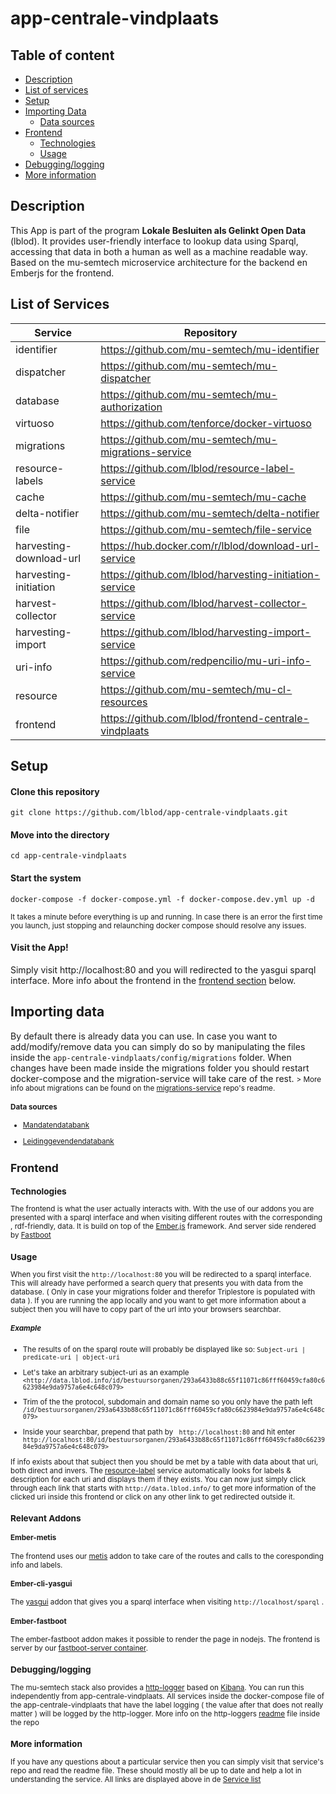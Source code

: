 
# app-centrale-vindplaats

  

## Table of content

	
* [Description](#description)
* [List of services](#list-of-services)
* [Setup](#setup)
* [Importing Data](#importing-data)
   *  [Data sources](#data-sources) 
 * [Frontend](#frontend)
   * [Technologies](#technologies) 
   *  [Usage](#usage)
* [Debugging/logging](#debugginglogging)
* [More information](#more-information)

## Description

This App is part of the program  <b> Lokale Besluiten als Gelinkt Open Data </b> (lblod). It provides user-friendly interface to lookup data using Sparql, accessing that data in both a human as well as a machine readable way.  Based on the mu-semtech microservice architecture for the backend en Emberjs for the frontend. 

## List of Services
	

| Service  | Repository  | 
|---|---|
| identifier  | https://github.com/mu-semtech/mu-identifier  |   
| dispatcher  | https://github.com/mu-semtech/mu-dispatcher  |  
| database  | https://github.com/mu-semtech/mu-authorization  | 
| virtuoso  | https://github.com/tenforce/docker-virtuoso  | 
| migrations | https://github.com/mu-semtech/mu-migrations-service |
| resource-labels  | https://github.com/lblod/resource-label-service  | 
| cache | https://github.com/mu-semtech/mu-cache |
| delta-notifier | https://github.com/mu-semtech/delta-notifier |
| file | https://github.com/mu-semtech/file-service |
| harvesting-download-url | https://hub.docker.com/r/lblod/download-url-service  |
| harvesting-initiation  | https://github.com/lblod/harvesting-initiation-service |
| harvest-collector | https://github.com/lblod/harvest-collector-service |
| harvesting-import | https://github.com/lblod/harvesting-import-service |
| uri-info | https://github.com/redpencilio/mu-uri-info-service |
| resource | https://github.com/mu-semtech/mu-cl-resources |
| frontend | https://github.com/lblod/frontend-centrale-vindplaats |





## Setup


#### Clone this repository
``` 
git clone https://github.com/lblod/app-centrale-vindplaats.git
```
  

#### Move into the directory
```
cd app-centrale-vindplaats
```
  

#### Start the system
```
docker-compose -f docker-compose.yml -f docker-compose.dev.yml up -d
```

<small>It takes a minute before everything is up and running. In case there is an error the first time you launch, just stopping and relaunching docker compose should resolve any issues. </small>

#### Visit the App!

Simply visit http://localhost:80 and you will redirected to the yasgui sparql interface. More info about the frontend in the [frontend section](#frontend) below.
  

## Importing data

By default there is already data you can use. In case you want to add/modify/remove data you can simply do so by manipulating the files inside the ```app-centrale-vindplaats/config/migrations``` folder. When changes have been made inside the migrations folder you should restart docker-compose and the migration-service will take care of the rest. 
<small> > More info about migrations can be found on the [migrations-service](https://github.com/mu-semtech/mu-migrations-service) repo's readme.

#### Data sources

  *  [Mandatendatabank](https://mandaten.lokaalbestuur.vlaanderen.be/)

   *  [Leidinggevendendatabank](https://leidinggevenden.lokaalbestuur.vlaanderen.be/)

## Frontend

### Technologies

The frontend is what the user actually interacts with. With the use of our addons you are presented with a sparql interface and when visiting different routes with the corresponding , rdf-friendly, data. 
It is build on top of the [Ember.js](https://emberjs.com/) framework. And server side rendered by [Fastboot](#https://ember-fastboot.com/)

### Usage
When you first visit the ```http://localhost:80``` you will be redirected to a sparql interface. This will already have performed a search query that presents you with data from the database. ( Only in case your migrations folder and therefor Triplestore is populated with data ). If you are running the app locally and you want to get more information about a subject then you will have to copy part of the url into your browsers searchbar. 

##### Example
 * The results of on the sparql route will probably be displayed like so:
   ```Subject-uri | predicate-uri | object-uri```

 * Let's take an arbitrary subject-uri as an example 
```<http://data.lblod.info/id/bestuursorganen/293a6433b88c65f11071c86fff60459cfa80c6623984e9da9757a6e4c648c079>```

 * Trim of the the protocol, subdomain and domain name so you only have the path left
    ```/id/bestuursorganen/293a6433b88c65f11071c86fff60459cfa80c6623984e9da9757a6e4c648c079>```
    
 *  Inside your searchbar, prepend that path by ``` http://localhost:80``` and hit enter
     ```http://localhost:80/id/bestuursorganen/293a6433b88c65f11071c86fff60459cfa80c6623984e9da9757a6e4c648c079>```


 If info exists about that subject then you should be met by a table with data about that uri, both direct and invers. The [resource-label](https://github.com/lblod/resource-label-service) service automatically looks for labels & description for each uri and displays them if they exists. You can now just simply click through each link that starts with ```http://data.lblod.info/``` to get more information of the clicked uri inside this frontend or click on any other link to get redirected outside it. 



### Relevant Addons 
#### Ember-metis
The frontend uses our [metis](https://github.com/redpencilio/ember-metis) addon to take care of the routes and calls to the coresponding info and labels.

#### Ember-cli-yasgui
The [yasgui](https://github.com/nvdk/ember-cli-yasgui) addon that gives you a sparql interface when visiting ```http://localhost/sparql``` .


#### Ember-fastboot
The ember-fastboot addon makes it possible to render the page in nodejs. The frontend is server by our [fastboot-server container](https://hub.docker.com/r/redpencil/fastboot-app-server).

### Debugging/logging
The mu-semtech stack also provides a [http-logger](https://github.com/redpencilio/app-http-logger) based on [Kibana](https://www.elastic.co/kibana). You can run this independently from app-centrale-vindplaats. All services inside the docker-compose file of the app-centrale-vindplaats that have the label logging ( the value after that does not really matter ) will be logged by the http-logger. More info on the http-loggers [readme](https://github.com/redpencilio/app-http-logger) file inside the repo 

### More information
If you have any questions about a particular service then you can simply visit that service's repo and read the readme file. These should mostly all be up to date and help a lot in understanding the service. All links are displayed above in de [Service list](#list-of-services)



